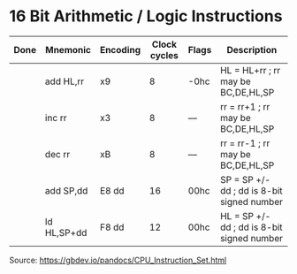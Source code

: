 # 16 Bit Arithmetic / Logic Instructions

| **Done** | **Mnemonic**  | **Encoding** | **Clock cycles** | **Flags** | **Description**                            |
|----------|---------------|--------------|------------------|-----------|--------------------------------------------|
|          | add  HL,rr    | x9           | 8                | -0hc      | HL = HL+rr     ; rr may be BC,DE,HL,SP     |
|          | inc  rr       | x3           | 8                | ––        | rr = rr+1      ; rr may be BC,DE,HL,SP     |
|          | dec  rr       | xB           | 8                | ––        | rr = rr-1      ; rr may be BC,DE,HL,SP     |
|          | add  SP,dd    | E8 dd        | 16               | 00hc      | SP = SP +/- dd ; dd is 8-bit signed number |
|          | ld   HL,SP+dd | F8 dd        | 12               | 00hc      | HL = SP +/- dd ; dd is 8-bit signed number |

Source: https://gbdev.io/pandocs/CPU_Instruction_Set.html